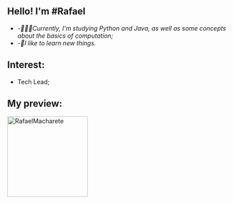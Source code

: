 
## Hello! I'm #Rafael

-  *-👨🏽‍💻Currently, I'm studying Python and Java, as well as some concepts about the basics of computation;*
-  *-🌱I like to learn new things.*

## Interest:
- Tech Lead;
  
## My preview:
<div>
    <img height="185px"
        src="http://github-readme-stats.vercel.app/api/top-langs/?username=rafaelMacharete&layout=compact&theme=react"
        alt=RafaelMacharete github stats" />
</div>
